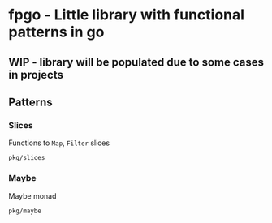 # fpgo - Little library with functional patterns in go

## WIP - library will be populated due to some cases in projects

## Patterns

### Slices

Functions to `Map`, `Filter` slices

```
pkg/slices
```

### Maybe 

Maybe monad

```
pkg/maybe
```
